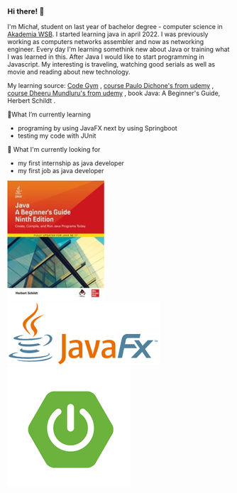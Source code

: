### Hi there! 👋

I'm Michał, student on last year of bachelor degree - computer science in <a href="https://wsb.edu.pl/uczelnia/aktualnosci/akademia-wsb-na-podium-rankingu-szkol-wyzszych-perspektywy-2022.html"> Akademia WSB</a>. I started learning java in april 2022. I was previously working as computers networks assembler and now as networking engineer. Every day I'm learning somethink new about Java or training what I was learned in this. After Java I would like to start programming in Javascript. My interesting is traveling, watching good serials as well as movie and reading about new technology.

My learning source: <a href="https://codegym.cc/"> Code Gym</a> , <a href="https://www.udemy.com/course/the-complete-java-9-masterclass-beginner-to-expert/"> course Paulo Dichone's from udemy</a> , <a href="https://www.udemy.com/course/java-in-depth-become-a-complete-java-engineer/"> course Dheeru Mundluru's from udemy</a> , book Java: A Beginner's Guide, Herbert Schildt .

🌱What I’m currently learning

- programing by using JavaFX next by using Springboot
- testing my code with JUnit

🔭 What I'm currently looking for

- my first internship as java developer
- my first job as java developer

<img src="java-a-beginners-guide-ninth-edition-b-iext116283405.jpg" alt=""> <img src="JavaFX_Logonowe.png" alt=""> <img src="spring2nowy2.png" alt="">

<!--
**MichalFrancuz/MichalFrancuz** is a ✨ _special_ ✨ repository because its `README.md` (this file) appears on your GitHub profile.

Here are some ideas to get you started:

- 🔭 I’m currently working on ...
- 🌱 I’m currently learning ...
- 👯 I’m looking to collaborate on ...
- 🤔 I’m looking for help with ...
- 💬 Ask me about ...
- 📫 How to reach me: ...
- 😄 Pronouns: ...
- ⚡ Fun fact: ...
-->
